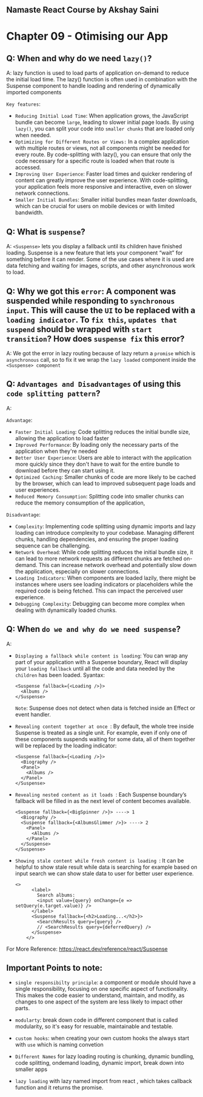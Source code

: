 ## Namaste React Course by Akshay Saini

# Chapter 09 - Otimising our App

## Q: When and why do we need `lazy()`?

A: lazy function is used to load parts of application on-demand to reduce the initial load time.
The lazy() function is often used in combination with the Suspense component to handle loading and rendering of dynamically imported components

`Key features`:

- `Reducing Initial Load Time`: When application grows, the JavaScript bundle can become `large`, leading to slower initial page loads. By using `lazy()`, you can split your code into `smaller chunks` that are loaded only when needed.
- `Optimizing for Different Routes or Views:` In a complex application with multiple routes or views, not all components might be needed for every route. By code-splitting with lazy(), you can ensure that only the code necessary for a specific route is loaded when that route is accessed.
- `Improving User Experience`: Faster load times and quicker rendering of content can greatly improve the user experience. With code-splitting, your application feels more responsive and interactive, even on slower network connections.
- `Smaller Initial Bundles`: Smaller initial bundles mean faster downloads, which can be crucial for users on mobile devices or with limited bandwidth.

## Q: What is `suspense`?

A: `<Suspense>` lets you display a fallback until its children have finished loading. Suspense is a new feature that lets your component “wait” for something before it can render. Some of the use cases where it is used are data fetching and waiting for images, scripts, and other asynchronous work to load.

## Q: Why we got this `error`: A component was suspended while responding to `synchronous input`. This will cause the `UI` to be replaced with a `loading indicator`. To `fix this`, `updates that suspend` should be wrapped with `start transition`? How does `suspense fix` this error?

A: We got the error in lazy routing because of lazy return a `promise` which is `asynchronous` call, so to fix it we wrap the `lazy loaded` component inside the `<Suspense> component`

## Q: `Advantages and Disadvantages` of using this `code splitting pattern`?

A:

`Advantage`:

- `Faster Initial Loading`: Code splitting reduces the initial bundle size, allowing the application to load faster
- `Improved Performance`: By loading only the necessary parts of the application when they're needed
- `Better User Experience`: Users are able to interact with the application more quickly since they don't have to wait for the entire bundle to download before they can start using it.
- `Optimized Caching`: Smaller chunks of code are more likely to be cached by the browser, which can lead to improved subsequent page loads and user experiences.
- `Reduced Memory Consumption`: Splitting code into smaller chunks can reduce the memory consumption of the application,

`Disadvantage`:

- `Complexity`: Implementing code splitting using dynamic imports and lazy loading can introduce complexity to your codebase. Managing different chunks, handling dependencies, and ensuring the proper loading sequence can be challenging.
- `Network Overhead`: While code splitting reduces the initial bundle size, it can lead to more network requests as different chunks are fetched on-demand. This can increase network overhead and potentially slow down the application, especially on slower connections.
- `Loading Indicators`: When components are loaded lazily, there might be instances where users see loading indicators or placeholders while the required code is being fetched. This can impact the perceived user experience.
- `Debugging Complexity`: Debugging can become more complex when dealing with dynamically loaded chunks.

## Q: When `do we and why do we need suspense`?

A:

- `Displaying a fallback while content is loading`: You can wrap any part of your application with a Suspense boundary, React will display your `loading fallback` until all the code and data needed by the `children` has been loaded.
  Syantax:

  ```
  <Suspense fallback={<Loading />}>
    <Albums />
  </Suspense>
  ```

  `Note`: Suspense does not detect when data is fetched inside an Effect or event handler.

- `Revealing content together at once `: By default, the whole tree inside Suspense is treated as a single unit. For example, even if only one of these components suspends waiting for some data, all of them together will be replaced by the loading indicator:

  ```
  <Suspense fallback={<Loading />}>
    <Biography />
    <Panel>
      <Albums />
    </Panel>
  </Suspense>
  ```

- `Revealing nested content as it loads `: Each Suspense boundary’s fallback will be filled in as the next level of content becomes available.

  ```
  <Suspense fallback={<BigSpinner />}> ----> 1
    <Biography />
    <Suspense fallback={<AlbumsGlimmer />}> ----> 2
      <Panel>
        <Albums />
      </Panel>
    </Suspense>
  </Suspense>
  ```

- `Showing stale content while fresh content is loading `: It can be helpful to show stale result while data is searching for example based on input search we can show stale data to user for better user experience.

  ```
  <>
        <label>
          Search albums:
          <input value={query} onChange={e => setQuery(e.target.value)} />
        </label>
        <Suspense fallback={<h2>Loading...</h2>}>
          <SearchResults query={query} />
          // <SearchResults query={deferredQuery} />
        </Suspense>
      </>
  ```

For More Reference: https://react.dev/reference/react/Suspense

## Important Points to note:

- `single responsibilty principle`: a component or module should have a single responsibility, focusing on one specific aspect of functionality. This makes the code easier to understand, maintain, and modify, as changes to one aspect of the system are less likely to impact other parts.
- `modularty`: break down code in different component that is called modularity, so it's easy for resuable, maintainable and testable.
- `custom hooks`: when creating your own custom hooks the always start with `use` which is naming convetion

- `Different Names` for lazy loading routing is chunking, dynamic bundling, code splitting, ondemand loading, dynamic import, break down into smaller apps

- `lazy loading` with lazy named import from react , which takes callback function and it returns the promise.
